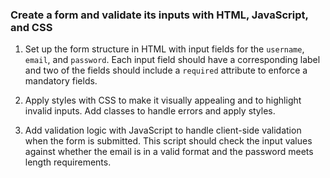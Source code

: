 ### Create a form and validate its inputs with HTML, JavaScript, and CSS 

1. Set up the form structure in HTML with input fields for the `username`, `email`, and `password`. Each input field should have a corresponding label and two of the fields should include a `required` attribute to enforce a mandatory fields.

2. Apply styles with CSS to make it visually appealing and to highlight invalid inputs. Add classes to handle errors and apply styles.

3. Add validation logic with JavaScript to handle client-side validation when the form is submitted. This script should check the input values against whether the email is in a valid format and the password meets length requirements.
